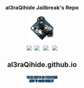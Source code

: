 ### <p align="center">al3raQihide Jailbreak's Repo

	
<p align="center">
<img src="./al3raQeIcon.png" alt="al3raQihide" width="15%" />
</p>


<p align="center">
  <a href="https://www.facebook.com" target="_blank" title="Facebook"
    ><img src="https://al3raqihide.github.io/photo/facebookMe.png" /></a
  >&nbsp;&nbsp;<a
    href="https://twitter.com/home"
    target="_blank"
    title="Twitter"
    ><img src="https://al3raqihide.github.io/photo/twitterMe.png" /></a
  >&nbsp; &nbsp;<a
    href="https://www.youtube.com"
    target="_blank"
    title="YouTube"
    ><img src="https://al3raqihide.github.io/photo/youtubeMe.png" /></a
  >&nbsp; &nbsp;<a
    href="https://al3raqihide.github.io"
    target="_blank"
    title="My Repo"
    ><img src="https://al3raqihide.github.io/photo/RepoMe.png"
  /></a>
</div>
</p>

## <p align="center">al3raQihide.github.io	
<p align="center">
<img src="./photo/PrivaterRpo.png" alt="al3raQihide" width="20%" />
</p>
